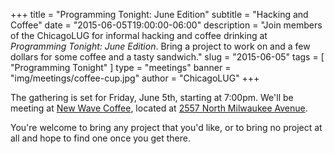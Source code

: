 +++
title = "Programming Tonight: June Edition"
subtitle = "Hacking and Coffee"
date = "2015-06-05T19:00:00-06:00"
description = "Join members of the ChicagoLUG for informal hacking and coffee drinking at *Programming Tonight: June Edition*. Bring a project to work on and a few dollars for some coffee and a tasty sandwich."
slug = "2015-06-05"
tags = [ "Programming Tonight" ] 
type = "meetings"
banner = "img/meetings/coffee-cup.jpg"
author = "ChicagoLUG"
+++

The gathering is set for Friday, June 5th, starting at 7:00pm. We'll be
meeting at [New Wave Coffee](https://chicagolug.org/locations/new-wave-coffee.html),
located at [2557 North Milwaukee Avenue](http://ur1.ca/glmp1).

You're welcome to bring any project that you'd like, or to bring no
project at all and hope to find one once you get there.
